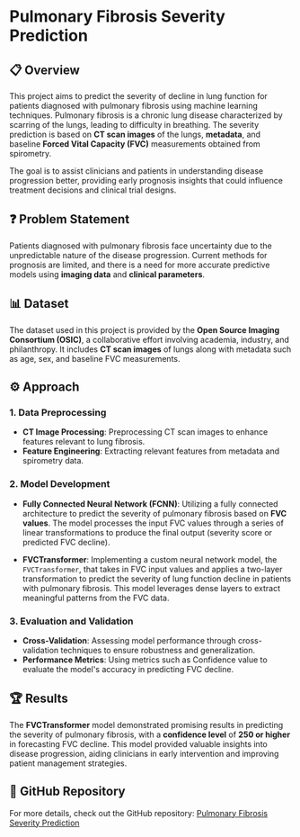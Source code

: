 # Pulmonary Fibrosis Severity Prediction

## 📋 Overview

This project aims to predict the severity of decline in lung function for patients diagnosed with pulmonary fibrosis using machine learning techniques. Pulmonary fibrosis is a chronic lung disease characterized by scarring of the lungs, leading to difficulty in breathing. The severity prediction is based on **CT scan images** of the lungs, **metadata**, and baseline **Forced Vital Capacity (FVC)** measurements obtained from spirometry.

The goal is to assist clinicians and patients in understanding disease progression better, providing early prognosis insights that could influence treatment decisions and clinical trial designs.

## ❓ Problem Statement

Patients diagnosed with pulmonary fibrosis face uncertainty due to the unpredictable nature of the disease progression. Current methods for prognosis are limited, and there is a need for more accurate predictive models using **imaging data** and **clinical parameters**.

## 📊 Dataset

The dataset used in this project is provided by the **Open Source Imaging Consortium (OSIC)**, a collaborative effort involving academia, industry, and philanthropy. It includes **CT scan images** of lungs along with metadata such as age, sex, and baseline FVC measurements.

## ⚙️ Approach

### 1. Data Preprocessing

- **CT Image Processing**: Preprocessing CT scan images to enhance features relevant to lung fibrosis.
- **Feature Engineering**: Extracting relevant features from metadata and spirometry data.

### 2. Model Development

- **Fully Connected Neural Network (FCNN)**: Utilizing a fully connected architecture to predict the severity of pulmonary fibrosis based on **FVC values**. The model processes the input FVC values through a series of linear transformations to produce the final output (severity score or predicted FVC decline).
  
- **FVCTransformer**: Implementing a custom neural network model, the `FVCTransformer`, that takes in FVC input values and applies a two-layer transformation to predict the severity of lung function decline in patients with pulmonary fibrosis. This model leverages dense layers to extract meaningful patterns from the FVC data.


### 3. Evaluation and Validation

- **Cross-Validation**: Assessing model performance through cross-validation techniques to ensure robustness and generalization.
- **Performance Metrics**: Using metrics such as Confidence value to evaluate the model's accuracy in predicting FVC decline.

## 🏆 Results

The **FVCTransformer** model demonstrated promising results in predicting the severity of pulmonary fibrosis, with a **confidence level** of **250 or higher** in forecasting FVC decline. This model provided valuable insights into disease progression, aiding clinicians in early intervention and improving patient management strategies.


## 📂 GitHub Repository

For more details, check out the GitHub repository: [Pulmonary Fibrosis Severity Prediction](https://github.com/UjjawalSah/Pulmonary-Fibrosis-Severity-Prediction)
